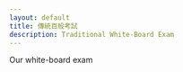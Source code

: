 ```yaml
---
layout: default
title: 傳統百般考試
description: Traditional White-Board Exam
---
```


Our white-board exam